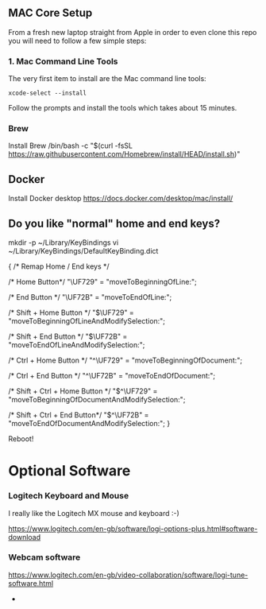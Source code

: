 ## MAC Core Setup

From a fresh new laptop straight from Apple in order to even clone this repo you will need to follow a few simple steps:

### 1. Mac Command Line Tools

The very first item to install are the Mac command line tools:

`xcode-select --install`

Follow the prompts and install the tools which takes about 15 minutes.

### Brew
Install Brew
/bin/bash -c "$(curl -fsSL https://raw.githubusercontent.com/Homebrew/install/HEAD/install.sh)"


## Docker
Install Docker desktop
https://docs.docker.com/desktop/mac/install/

## Do you like "normal" home and end keys?
mkdir -p ~/Library/KeyBindings
vi ~/Library/KeyBindings/DefaultKeyBinding.dict

{
/* Remap Home / End keys */

/* Home Button*/
"\UF729" = "moveToBeginningOfLine:";

/* End Button */
"\UF72B" = "moveToEndOfLine:";

/* Shift + Home Button */
"$\UF729" = "moveToBeginningOfLineAndModifySelection:";

/* Shift + End Button */
"$\UF72B" = "moveToEndOfLineAndModifySelection:";

/* Ctrl + Home Button */
"^\UF729" = "moveToBeginningOfDocument:";

/* Ctrl + End Button */
"^\UF72B" = "moveToEndOfDocument:";

/* Shift + Ctrl + Home Button */
"$^\UF729" = "moveToBeginningOfDocumentAndModifySelection:";

/* Shift + Ctrl + End Button*/
"$^\UF72B" = "moveToEndOfDocumentAndModifySelection:";
}

Reboot!



# Optional Software



### Logitech Keyboard and Mouse

I really like the Logitech MX mouse and keyboard :-)

https://www.logitech.com/en-gb/software/logi-options-plus.html#software-download

### Webcam software

https://www.logitech.com/en-gb/video-collaboration/software/logi-tune-software.html

- 

